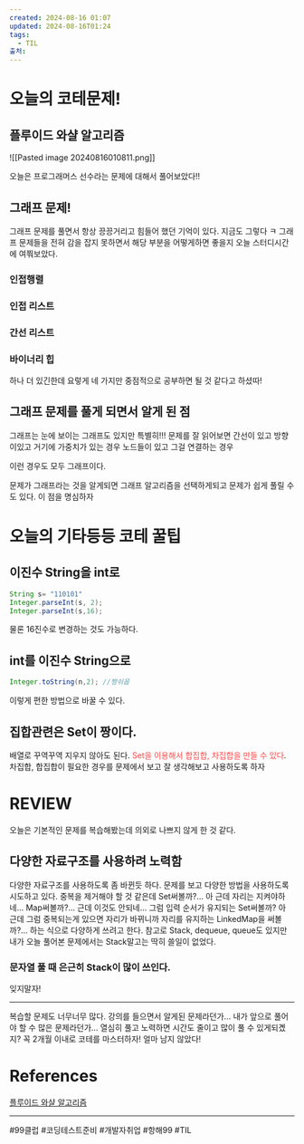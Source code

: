 ```yaml
---
created: 2024-08-16 01:07
updated: 2024-08-16T01:24
tags:
  - TIL
출처: 
---
```

# 오늘의 코테문제!
## 플루이드 와샬 알고리즘
![[Pasted image 20240816010811.png]]

오늘은 프로그래머스 선수라는 문제에 대해서 풀어보았다!!

## 그래프 문제!
그래프 문제를 풀면서 항상 끙끙거리고 힘들어 했던 기억이 있다. 지금도 그렇다 ㅋ
그래프 문제들을 전혀 감을 잡지 못하면서 해당 부분을 어떻게하면 좋을지 오늘 스터디시간에 여쭤보았다.

### 인접행렬
### 인접 리스트
### 간선 리스트

### 바이너리 힙

하나 더 있긴한데 요렇게 네 가지만 중점적으로 공부하면 될 것 같다고 하셨따!

## 그래프 문제를 풀게 되면서 알게 된 점
그래프는 눈에 보이는 그래프도 있지만 특별히!!! 
문제를 잘 읽어보면
간선이 있고 방향이있고 거기에 가중치가 있는 경우
노드들이 있고 그걸 연결하는 경우

이런 경우도 모두 그래프이다.

문제가 그래프라는 것을 알게되면 그래프 알고리즘을 선택하게되고 문제가 쉽게 풀릴 수도 있다. 이 점을 명심하자

# 오늘의 기타등등 코테 꿀팁
## 이진수 String을 int로
```java
String s= "110101"
Integer.parseInt(s, 2);
Integer.parseInt(s,16);

```

물론 16진수로 변경하는 것도 가능하다.


## int를 이진수 String으로
```java
Integer.toString(n,2); //짱쉬웁

```
이렇게 편한 방법으로 바꿀 수 있다.

## 집합관련은 Set이 짱이다.
배열로 꾸역꾸역 지우지 않아도 된다.
<span style="color:rgb(255, 71, 71)">Set을 이용해서 합집합, 차집합을 만들 수 있다</span>. 차집합, 합집합이 필요한 경우를 문제에서 보고 잘 생각해보고 사용하도록 하자


# REVIEW
오늘은 기본적인 문제를 복습해봤는데 의외로 나쁘지 않게 한 것 같다.

## 다양한 자료구조를 사용하려 노력함
다양한 자료구조를 사용하도록 좀 바뀐듯 하다. 
문제를 보고 다양한 방법을 사용하도록 시도하고 있다. 
중복을 제거해야 할 것 같은데 Set써볼까?... 아 근데 자리는 지켜야하네... Map써볼까?... 근데 이것도 안되네... 그럼 입력 순서가 유지되는 Set써볼까? 아 근데 그럼 중복되는게 있으면 자리가 바뀌니까 자리를 유지하는 LinkedMap을 써볼까?... 하는 식으로 다양하게 쓰려고 한다.
참고로 Stack, dequeue, queue도 있지만 내가 오늘 풀어본 문제에서는 Stack말고는 딱히 쓸일이 없었다. 

### 문자열 풀 때 은근히 Stack이 많이 쓰인다.
잊지말자!

---
복습할 문제도 너무너무 많다.
강의를 들으면서 알게된 문제라던가... 내가 앞으로 풀어야 할 수 많은 문제라던가... 열심히 풀고 노력하면 시간도 줄이고 많이 풀 수 있게되곘지?
꼭 2개월 이내로 코테를 마스터하자! 얼마 남지 않았다!

# References
[플루이드 와샬 알고리즘](https://blog.naver.com/ndb796/221234427842)


---
 #99클럽 #코딩테스트준비 #개발자취업 #항해99 #TIL
